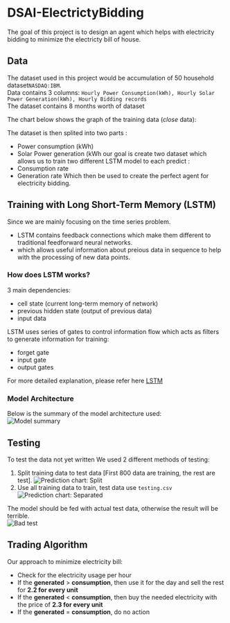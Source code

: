 # DSAI-ElectrictyBidding

The goal of this project is to design an agent which helps with electricity bidding to minimize the electricty bill of house.

## Data

The dataset used in this project would be accumulation of 50 household dataset```NASDAQ:IBM```.  
Data contains 3 columns: ```Hourly Power Consumption(kWh), Hourly Solar Power Generation(kWh), Hourly Bidding records```  
The dataset contains 8 months worth of dataset
<!-- ![Table sample](/img/table.png) -->

The chart below shows the graph of the training data (*close* data):  
<!-- ![Chart sample](/img/chart.png)   -->

The dataset is then splited into two parts :
- Power consumption (kWh)
- Solar Power generation (kWh
our goal is create two dataset which allows us to train two different LSTM model to each predict :
- Consumption rate
- Generation rate
Which then be used to create the perfect agent for electricity bidding.

## Training with Long Short-Term Memory (LSTM)
Since we are mainly focusing on the time series problem. 
- LSTM contains feedback connections which make them different to traditional feedforward neural networks.
- which allows useful information about preious data in sequence to help with the processing of new data points.

### How does LSTM works?
3 main dependencies:
- cell state (current long-term memory of network)
- previous hidden state (output of previous data)
- input data 

LSTM uses series of gates to control information flow
which acts as filters to generate information for training:
- forget gate
- input gate
- output gates  

For more detailed explanation, please refer here [LSTM](https://towardsdatascience.com/lstm-networks-a-detailed-explanation-8fae6aefc7f9)

### Model Architecture
Below is the summary of the model architecture used:  
![Model summary](/img/model.png)

## Testing
To test the data
not yet written
We used 2 different methods of testing:  
1. Split training data to test data [First 800 data are training, the rest are test].
![Prediction chart: Split](/img/predict.png)  
2. Use all training data to train, test data use ```testing.csv```  
![Prediction chart: Separated](/img/test.png)  

The model should be fed with actual test data, otherwise the result will be terrible.  
![Bad test](/img/badtest.png)  

## Trading Algorithm
Our approach to minimize electricity bill:
- Check for the electricity usage per hour
- If the **generated** > **consumption**, then use it for the day and sell the rest for **2.2 for every unit**
- If the **generated** < **consumption**, then buy the needed electricity with the price of **2.3 for every unit**
- If the **generated** = **consumption**, do no action
